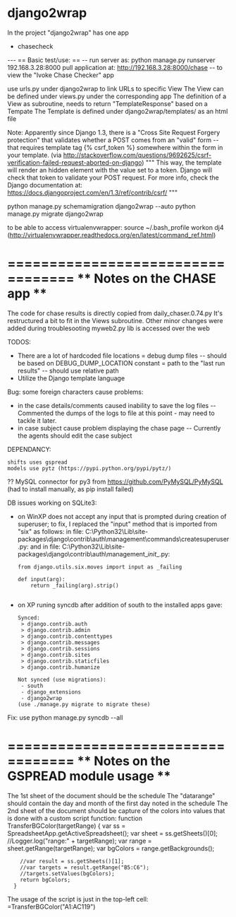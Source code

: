 django2wrap
===========

In the project "django2wrap" has one app
 - chasecheck

--- == Basic test/use: == --
run server as:
	python manage.py runserver 192.168.3.28:8000
pull application at:
	http://192.168.3.28:8000/chase -- to view the "Ivoke Chase Checker" app

use urls.py under django2wrap to link URLs to specific View
The View can be defined under views.py under the corresponding app
The definition of a View as subroutine, needs to return "TemplateResponse" based on a Tempate
The Template is defined under django2wrap/templates/ as an html file

Note:
Apparently since Django 1.3, there is a "Cross Site Request Forgery protection" that validates whether a POST comes from an "valid" form -- that requires template tag {% csrf_token %} somewhere within the form in your template.
(via http://stackoverflow.com/questions/9692625/csrf-verification-failed-request-aborted-on-django)
"""
This way, the template will render an hidden element with the value set to a token. Django will check that token to validate your POST request.
For more info, check the Django documentation at: https://docs.djangoproject.com/en/1.3/ref/contrib/csrf/
"""

python manage.py schemamigration django2wrap --auto
python manage.py migrate django2wrap

to be able to access virtualenvwrapper:
  source ~/.bash_profile
  workon dj4
(http://virtualenvwrapper.readthedocs.org/en/latest/command_ref.html)

==================================
**    Notes on the CHASE app    **
==================================
The code for chase results is directly copied from daily_chaser.0.74.py
It's restructured a bit to fit in the Views subroutine. Other minor changes were added during troublesooting
myweb2.py lib is accessed over the web

TODOS:
 - There are a lot of hardcoded file locations
   = debug dump files -- should be based on DEBUG_DUMP_LOCATION constant
   = path to the "last run results" -- should use relative path
 - Utilize the Django template language
 
 Bug: some foreign characters cause problems:
  - in the case details/comments caused inability to save the log files -- 
    Commented the dumps of the logs to file at this point - may need to tackle it later.
  - in case subject cause problem displaying the chase page -- 
    Currently the agents should edit the case subject






DEPENDANCY:

	shifts uses gspread
	models use pytz (https://pypi.python.org/pypi/pytz/)
  ?? MySQL connector for py3 from https://github.com/PyMySQL/PyMySQL (had to install manually, as pip install failed)

	
DB issues working on SQLite3:
 - on WinXP does not accept any input that is prompted during creation of superuser;
    to fix, I replaced the "input" method that is imported from "six" as follows:
      in file:       C:\Python32\Lib\site-packages\django\contrib\auth\management\commands\createsuperuser.py:
      and in file:   C:\Python32\Lib\site-packages\django\contrib\auth\management\__init__.py:
      ```
      from django.utils.six.moves import input as _failing

      def input(arg):
          return _failing(arg).strip()
      

 - on XP runing syncdb after addition of south to the installed apps gave:
      ```
      Synced:
       > django.contrib.auth
       > django.contrib.admin
       > django.contrib.contenttypes
       > django.contrib.messages
       > django.contrib.sessions
       > django.contrib.sites
       > django.contrib.staticfiles
       > django.contrib.humanize

      Not synced (use migrations):
       - south
       - django_extensions
       - django2wrap
      (use ./manage.py migrate to migrate these)
 Fix: use
      python manage.py syncdb --all

==================================
**    Notes on the GSPREAD module usage    **
==================================
The 1st sheet of the document should be the schedule
The "datarange" should contain the day and month of the first day noted in the schedule
The 2nd sheet of the document should be capture of the colors into values
  that is done with a custom script function:
      function TransferBGColor(targetRange) {
        var ss = SpreadsheetApp.getActiveSpreadsheet();
        var sheet = ss.getSheets()[0];
        //Logger.log("range:" + targetRange);
        var range = sheet.getRange(targetRange);
        var bgColors = range.getBackgrounds();
        
        //var result = ss.getSheets()[1];
        //var targets = result.getRange("B5:C6");
        //targets.setValues(bgColors);
        return bgColors;
      }

The usage of the script is just in the top-left cell:
    =TransferBGColor("A1:AC119")